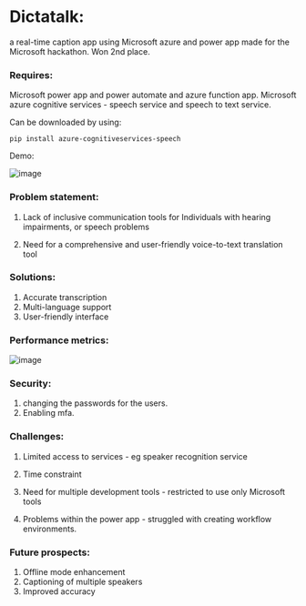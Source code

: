 # Dictatalk:
  a real-time caption app using Microsoft azure and power app made for the Microsoft hackathon. Won 2nd place.

### Requires:
Microsoft power app and power automate and azure function app.
Microsoft azure cognitive services - speech service and speech to text service.

Can be downloaded by using:
  
    pip install azure-cognitiveservices-speech 


Demo:

![image](https://github.com/Ema-Ans/dictatalk-an-app-for-microsodft-hackathon/assets/87119440/b96f2afb-49db-496b-b0bf-4b89bddb284c)

### Problem statement:
1. Lack of inclusive communication tools for Individuals with hearing ​
impairments,  or speech problems​

2. Need for a comprehensive and user-friendly voice-to-text translation tool

### Solutions:

1. Accurate transcription
2. Multi-language support
3. User-friendly interface

### Performance metrics:
 
   ![image](https://github.com/Ema-Ans/dictatalk-an-app-for-microsodft-hackathon/assets/87119440/f846386e-1b7c-4731-9cfb-439424f6a49e)

### Security:

1. changing the passwords for the users.
2.  Enabling mfa.

### Challenges:
1. Limited access to services​ - eg speaker recognition service

2. Time constraint​

3. Need for multiple development tools​ - restricted to use only Microsoft tools

4. Problems within the power app - struggled with creating workflow environments.

### Future prospects:

1. Offline mode enhancement
2. Captioning of multiple speakers
3. Improved accuracy
   



​

​

​

   
